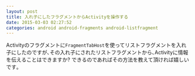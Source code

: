 ```yaml
---
layout: post
title: 入れ子にしたフラグメントからActivityを操作する
date: 2015-03-03 02:27:52
categories: android android-fragments android-listfragment
---
```

<!-- {% raw %} -->
<p>Activityのフラグメントに<code>FragmentTabHost</code>を使ってリストフラグメントを入れ子にしたのですが､その入れ子にされたリストフラグメントから､Activityに情報を伝えることはできますか?  できるのであればその方法を教えて頂ければ嬉しいです｡</p>
<!-- {% endraw %} -->
